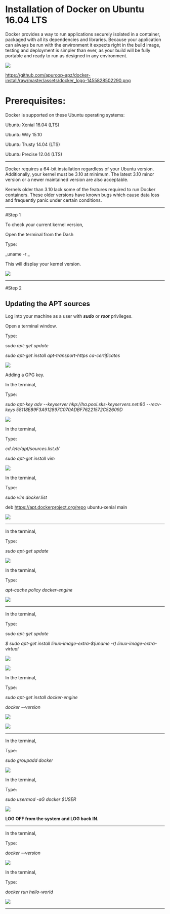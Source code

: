 # Installation of Docker on Ubuntu 16.04 LTS

Docker provides a way to run applications securely isolated in a container, packaged with all its dependencies and libraries. Because your application can always be run with the environment it expects right in the build image, testing and deployment is simpler than ever, as your build will be fully portable and ready to run as designed in any environment.

![](/assets/docker_logo-1455828502290.png)

https://github.com/apuroop-apz/docker-install/raw/master/assets/docker_logo-1455828502290.png


# Prerequisites:

Docker is supported on these Ubuntu operating systems:

Ubuntu Xenial 16.04 (LTS)

Ubuntu Wily 15.10

Ubuntu Trusty 14.04 (LTS)

Ubuntu Precise 12.04 (LTS)

---

Docker requires a 64-bit installation regardless of your Ubuntu version. Additionally, your kernel must be 3.10 at minimum. The latest 3.10 minor version or a newer maintained version are also acceptable.

Kernels older than 3.10 lack some of the features required to run Docker containers. These older versions have known bugs which cause data loss and frequently panic under certain conditions.

---

#Step 1

To check your current kernel version,

Open the terminal from the Dash

Type:

_uname -r _

This will display your kernel version.

![](/assets/1.png)

---

#Step 2

## Updating the APT sources

Log into your machine as a user with _**sudo**_ or _**root**_ privileges.

Open a terminal window.

Type:

_sudo apt-get update_

_sudo apt-get install apt-transport-https ca-certificates_

![](/assets/2.png)

Adding a GPG key.

In the terminal,

Type:

_sudo apt-key adv --keyserver hkp://ha.pool.sks-keyservers.net:80 --recv-keys 58118E89F3A912897C070ADBF76221572C52609D_

![](/assets/3.png)

In the terminal,

Type:

_cd /etc/apt/sources.list.d/_

_sudo apt-get install vim_

![](/assets/4.png)

In the terminal,

Type:

_sudo vim docker.list_

deb https://apt.dockerproject.org/repo ubuntu-xenial main

![](/assets/5)

---

In the terminal,

Type:

_sudo apt-get update_

![](/assets/6.png)

In the terminal,

Type:

_apt-cache policy docker-engine_

![](/assets/7.png)

---

In the terminal,

Type:

_sudo apt-get update_

_$ sudo apt-get install linux-image-extra-$(uname -r) linux-image-extra-virtual_

![](/assets/8.png)

![](blob:https://www.gitbook.com/a8a806b9-f9ae-4f3d-8705-d44facf12398)

In the terminal,

Type:

_sudo apt-get install docker-engine_

_docker --version_

![](/assets/10.png)

![](/assets/11)

---

In the terminal,

Type:

_sudo groupadd docker_

![](/assets/12.png)

In the terminal,

Type:

_sudo usermod -aG docker $USER_

![](/assets/13.png)

**LOG OFF from the system and LOG back IN.**

---

In the terminal,

Type:

_docker --version_

![](/assets/15.png)

In the terminal,

Type:

_docker run hello-world_

![](/assets/16.png)

---

